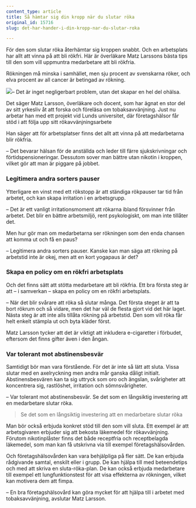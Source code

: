 ```yaml
---
content_type: article
title: Så hämtar sig din kropp när du slutar röka
original_id: 15716
slug: det-har-hander-i-din-kropp-nar-du-slutar-roka

---
```


För den som slutar röka återhämtar sig kroppen snabbt. Och en arbetsplats har allt att vinna på att bli rökfri. Här är överläkare Matz Larssons bästa tips till den som vill uppmuntra medarbetare att bli rökfria.

Rökningen må minska i samhället, men sju procent av svenskarna röker, och elva procent av all cancer är betingad av rökning.

[![](https://www.suntarbetsliv.se/wp-content/uploads/2012/06/200x220-matz-larsson.jpg)](https://www.suntarbetsliv.se/wp-content/uploads/2012/06/200x220-matz-larsson.jpg)– Det är inget negligerbart problem, utan det skapar en hel del ohälsa.

Det säger Matz Larsson, överläkare och docent, som har ägnat en stor del av sitt yrkesliv åt att forska och föreläsa om tobaksavvänjning. Just nu arbetar han med ett projekt vid Lunds universitet, där företagshälsor får stöd i att följa upp sitt rökavvänjningsarbete

Han säger att för arbetsplatser finns det allt att vinna på att medarbetarna blir rökfria.

– Det bevarar hälsan för de anställda och leder till färre sjukskrivningar och förtidspensioneringar. Dessutom sover man bättre utan nikotin i kroppen, vilket gör att man är piggare på jobbet.

### Legitimera andra sorters pauser

Ytterligare en vinst med ett rökstopp är att ständiga rökpauser tar tid från arbetet, och kan skapa irritation i en arbetsgrupp.

– Det är ett vanligt irritationsmoment att rökarna ibland försvinner från arbetet. Det blir en bättre arbetsmiljö, rent psykologiskt, om man inte tillåter det.

Men hur gör man om medarbetarna ser rökningen som den enda chansen att komma ut och få en paus?

– Legitimera andra sorters pauser. Kanske kan man säga att rökning på arbetstid inte är okej, men att en kort yogapaus är det?

### Skapa en policy om en rökfri arbetsplats

Och det finns sätt att stötta medarbetare att bli rökfria. Ett bra första steg är att – i samverkan – skapa en policy om en rökfri arbetsplats.

– När det blir svårare att röka så slutar många. Det första steget är att ta bort rökrum och så vidare, men det har väl de flesta gjort vid det här laget. Nästa steg är att inte alls tillåta rökning på arbetstid. Den som vill röka får helt enkelt stämpla ut och byta kläder först.

Matz Larsson tycker att det är viktigt att inkludera e-cigaretter i förbudet, eftersom det finns gifter även i den ångan.

### Var tolerant mot abstinensbesvär

Samtidigt bör man vara förstående. För det är inte så lätt att sluta. Vissa slutar med en axelryckning men andra mår ganska dåligt initialt. Abstinensbesvären kan ta sig uttryck som oro och ängslan, svårigheter att koncentrera sig, rastlöshet, irritation och sömnsvårigheter.

– Var tolerant mot abstinensbesvär. Se det som en långsiktig investering att en medarbetare slutar röka.

> Se det som en långsiktig investering att en medarbetare slutar röka

Man bör också erbjuda konkret stöd till den som vill sluta. Ett exempel är att arbetsgivaren erbjuder sig att bekosta läkemedel för rökavvänjning. Förutom nikotinplåster finns det både receptfria och receptbelagda läkemedel, som man kan få utskrivna via till exempel företagshälsovården.

Och företagshälsovården kan vara behjälpliga på fler sätt. De kan erbjuda rådgivande samtal, enskilt eller i grupp. De kan hjälpa till med beteendetips och med att skriva en sluta-röka-plan. De kan också erbjuda medarbetare till exempel ett lungfunktionstest för att visa effekterna av rökningen, vilket kan motivera dem att fimpa.

– En bra företagshälsovård kan göra mycket för att hjälpa till i arbetet med tobaksavvänjning, avslutar Matz Larsson.

